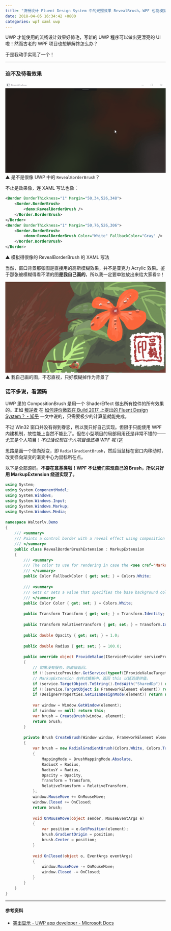 ```yaml
---
title: "流畅设计 Fluent Design System 中的光照效果 RevealBrush，WPF 也能模拟实现啦！"
date: 2018-04-05 16:34:42 +0800
categories: wpf xaml uwp
---
```


UWP 才能使用的流畅设计效果好惊艳，写新的 UWP 程序可以做出更漂亮的 UI 啦！然而古老的 WPF 项目也想解解馋怎么办？

于是我动手实现了一个！

---

<div id="toc"></div>

### 迫不及待看效果

![光照效果](/static/posts/2018-04-05-16-09-11.gif)  
▲ 是不是很像 UWP 中的 `RevealBorderBrush`？

不止是效果像，连 XAML 写法也像：

```xml
<Border BorderThickness="1" Margin="50,34,526,348">
    <Border.BorderBrush>
        <demo:RevealBorderBrush />
    </Border.BorderBrush>
</Border>
<Border BorderThickness="1" Margin="50,76,526,306">
    <Border.BorderBrush>
        <demo:RevealBorderBrush Color="White" FallbackColor="Gray" />
    </Border.BorderBrush>
</Border>
```
▲ 模拟得很像的 RevealBorderBrush 的 XAML 写法

当然，窗口背景那张图是直接用的高斯模糊效果，并不是亚克力 Acrylic 效果。鉴于那张被模糊得看不清的图**是我自己画的**，所以我一定要单独放出来给大家看🤓！

![我自己画的图，不忍直视，只好模糊掉作为背景了](/static/posts/2018-04-05-16-17-15.png)  
▲ 我自己画的图，不忍直视，只好模糊掉作为背景了

### 话不多说，看源码

UWP 里的 CompositionBrush 是用一个 ShaderEffect 做出所有控件的所有效果的。正如 [叛逆者](https://www.zhihu.com/people/minmin.gong/activities) 在 [如何评价微软在 Build 2017 上提出的 Fluent Design System？ - 知乎](https://www.zhihu.com/question/59724483/answer/168191216?utm_medium=social&utm_source=wechat_session) 一文中说的，只需要极少的计算量就能完成。

不过 Win32 窗口并没有得到眷恋，所以我只好自己实现。但限于只能使用 WPF 内建机制，故性能上当然不能比了。但在小型项目的局部用用还是非常不错的——尤其是个人项目！*不过话说现在个人项目谁还用 WPF 呢* (逃

思路是画一个径向渐变，即 `RadialGradientBrush`，然后当鼠标在窗口内移动时，改变径向渐变的渐变中心为鼠标所在点。

以下是全部源码。**不要在意基类啦！WPF 不让我们实现自己的 Brush，所以只好用 MarkupExtension 绕道实现了。**

```csharp
using System;
using System.ComponentModel;
using System.Windows;
using System.Windows.Input;
using System.Windows.Markup;
using System.Windows.Media;

namespace Walterlv.Demo
{
    /// <summary>
    /// Paints a control border with a reveal effect using composition brush and light effects.
    /// </summary>
    public class RevealBorderBrushExtension : MarkupExtension
    {
        /// <summary>
        /// The color to use for rendering in case the <see cref="MarkupExtension"/> can't work correctly.
        /// </summary>
        public Color FallbackColor { get; set; } = Colors.White;

        /// <summary>
        /// Gets or sets a value that specifies the base background color for the brush.
        /// </summary>
        public Color Color { get; set; } = Colors.White;

        public Transform Transform { get; set; } = Transform.Identity;

        public Transform RelativeTransform { get; set; } = Transform.Identity;

        public double Opacity { get; set; } = 1.0;

        public double Radius { get; set; } = 100.0;

        public override object ProvideValue(IServiceProvider serviceProvider)
        {
            // 如果没有服务，则直接返回。
            if (!(serviceProvider.GetService(typeof(IProvideValueTarget)) is IProvideValueTarget service)) return null;
            // MarkupExtension 在样式模板中，返回 this 以延迟提供值。
            if (service.TargetObject.ToString().EndsWith("SharedDp")) return this;
            if (!(service.TargetObject is FrameworkElement element)) return this;
            if (DesignerProperties.GetIsInDesignMode(element)) return new SolidColorBrush(FallbackColor);

            var window = Window.GetWindow(element);
            if (window == null) return this;
            var brush = CreateBrush(window, element);
            return brush;
        }

        private Brush CreateBrush(Window window, FrameworkElement element)
        {
            var brush = new RadialGradientBrush(Colors.White, Colors.Transparent)
            {
                MappingMode = BrushMappingMode.Absolute,
                RadiusX = Radius,
                RadiusY = Radius,
                Opacity = Opacity,
                Transform = Transform,
                RelativeTransform = RelativeTransform,
            };
            window.MouseMove += OnMouseMove;
            window.Closed += OnClosed;
            return brush;

            void OnMouseMove(object sender, MouseEventArgs e)
            {
                var position = e.GetPosition(element);
                brush.GradientOrigin = position;
                brush.Center = position;
            }

            void OnClosed(object o, EventArgs eventArgs)
            {
                window.MouseMove -= OnMouseMove;
                window.Closed -= OnClosed;
            }
        }
    }
}
```

---

#### 参考资料

- [突出显示 - UWP app developer - Microsoft Docs](https://docs.microsoft.com/zh-cn/windows/uwp/design/style/reveal)
